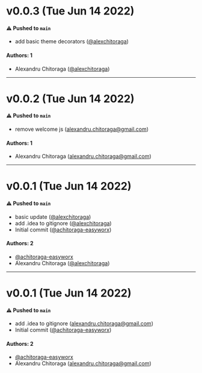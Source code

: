 # v0.0.3 (Tue Jun 14 2022)

#### ⚠️ Pushed to `main`

- add basic theme decorators ([@alexchitoraga](https://github.com/alexchitoraga))

#### Authors: 1

- Alexandru Chitoraga ([@alexchitoraga](https://github.com/alexchitoraga))

---

# v0.0.2 (Tue Jun 14 2022)

#### ⚠️ Pushed to `main`

- remove welcome js (alexandru.chitoraga@gmail.com)

#### Authors: 1

- Alexandru Chitoraga (alexandru.chitoraga@gmail.com)

---

# v0.0.1 (Tue Jun 14 2022)

#### ⚠️ Pushed to `main`

- basic update ([@alexchitoraga](https://github.com/alexchitoraga))
- add .idea to gitignore ([@alexchitoraga](https://github.com/alexchitoraga))
- Initial commit ([@achitoraga-easyworx](https://github.com/achitoraga-easyworx))

#### Authors: 2

- [@achitoraga-easyworx](https://github.com/achitoraga-easyworx)
- Alexandru Chitoraga ([@alexchitoraga](https://github.com/alexchitoraga))

---

# v0.0.1 (Tue Jun 14 2022)

#### ⚠️ Pushed to `main`

- add .idea to gitignore (alexandru.chitoraga@gmail.com)
- Initial commit ([@achitoraga-easyworx](https://github.com/achitoraga-easyworx))

#### Authors: 2

- [@achitoraga-easyworx](https://github.com/achitoraga-easyworx)
- Alexandru Chitoraga (alexandru.chitoraga@gmail.com)
